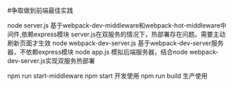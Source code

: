 #争取做到前端最佳实践

node server.js
	基于webpack-dev-middleware和webpack-hot-middleware中间件,依赖express模块
    server.js在双服务的情况下，热部署存在问题。需要主动刷新页面才生效
node webpack-dev-server.js
	基于webpack-dev-server服务器，不依赖express模块
node app.js
    模拟后端服务器，结合node webpack-dev-server.js实现双服务热部署



npm run start-middleware
npm start 开发使用
npm run build 生产使用